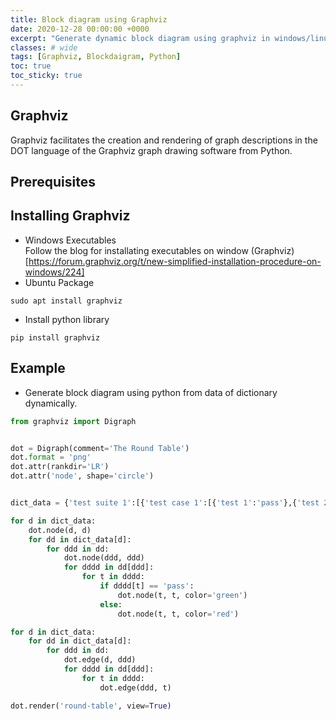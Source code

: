 ```yaml
---
title: Block diagram using Graphviz
date: 2020-12-28 00:00:00 +0000
excerpt: "Generate dynamic block diagram using graphviz in windows/linux."
classes: # wide
tags: [Graphviz, Blockdaigram, Python]
toc: true
toc_sticky: true
---
```

## Graphviz
Graphviz facilitates the creation and rendering of graph descriptions in the DOT language of the Graphviz graph drawing software from Python.

## Prerequisites

## Installing Graphviz
* Windows Executables  
Follow the blog for installating executables on window (Graphviz)[https://forum.graphviz.org/t/new-simplified-installation-procedure-on-windows/224]
* Ubuntu Package  
```shell
sudo apt install graphviz
```
* Install python library  
```shell
pip install graphviz
```

## Example
* Generate block diagram using python from data of dictionary dynamically.  
```python
from graphviz import Digraph


dot = Digraph(comment='The Round Table')
dot.format = 'png'
dot.attr(rankdir='LR')
dot.attr('node', shape='circle')


dict_data = {'test suite 1':[{'test case 1':[{'test 1':'pass'},{'test 2':'fail'}]}, {'test case 2':[{'test 22':'pass'},{'test 23':'fail'}]}]}

for d in dict_data:    
    dot.node(d, d)
    for dd in dict_data[d]:            
        for ddd in dd:            
            dot.node(ddd, ddd)                     
            for dddd in dd[ddd]:                
                for t in dddd:
                    if dddd[t] == 'pass':
                        dot.node(t, t, color='green')
                    else:
                        dot.node(t, t, color='red')

for d in dict_data:        
    for dd in dict_data[d]:              
        for ddd in dd:            
            dot.edge(d, ddd)
            for dddd in dd[ddd]:                
                for t in dddd:                    
                    dot.edge(ddd, t)         

dot.render('round-table', view=True) 
```
